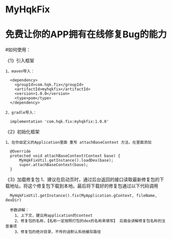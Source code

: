 # MyHqkFix
# 免费让你的APP拥有在线修复Bug的能力

#如何使用：

 《1》引入框架
 
    1、maven导入：
    
      <dependency>
        <groupId>com.hqk.fix</groupId>
        <artifactId>myhqkfix</artifactId>
        <version>1.0.0</version>
        <type>pom</type>
      </dependency>
      
    2、gradle导入：
    
      implementation 'com.hqk.fix:myhqkfix:1.0.0'
      
  《2》初始化框架
 
    1、在你自定义的Application里面 重写 attachBaseContext 方法，在里面添加
     
      @Override
      protected void attachBaseContext(Context base) {
          MyHqkFixUtil.getInstance().loadDex(base);
          super.attachBaseContext(base);
      }
      
  《3》加载修复包
    1、建议在启动页时，通过后台返回的接口读取最新修复包的下载地址。将这个修复包下载到本地。最后将下载好的修复包通过以下代码调用
    
      MyHqkFixUtil.getInstance().fix(MyApplication.gContext, fileName, dexDir)      
      
      参数讲解：
        1、上下文，建议用application的context
        2、修复包的名称，【名称一定按照打包的dex的名称来填写】 后面会讲解修复包名称的注意事项
        3、修复包的绝对目录，不传的话默认系统缓存路径

      
